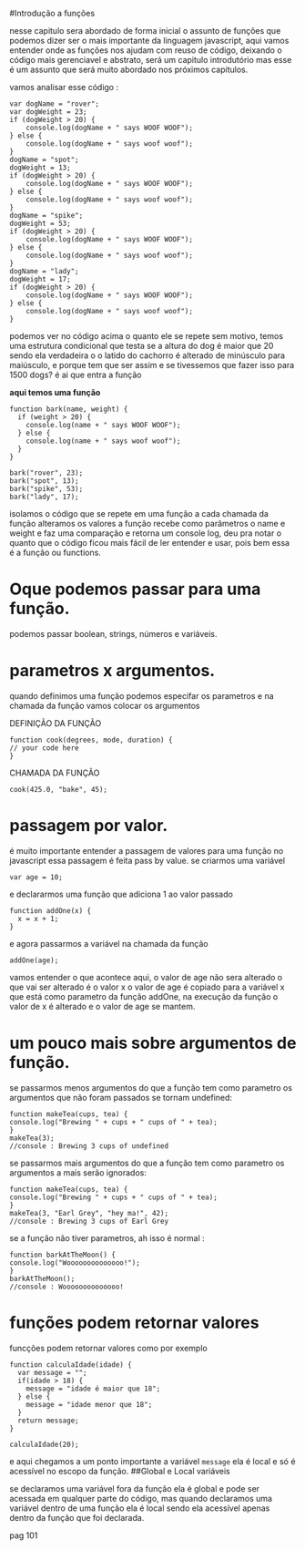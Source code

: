 #Introdução a funções

nesse capitulo sera abordado de forma inicial o assunto de funções que podemos dizer ser o mais importante da linguagem javascript, aqui vamos entender
onde as funções nos ajudam com reuso de código, deixando o código mais gerenciavel e abstrato, será um capitulo introdutório mas esse é um assunto que
será muito abordado nos próximos capitulos.

vamos analisar esse código :

````
var dogName = "rover";
var dogWeight = 23;
if (dogWeight > 20) {
    console.log(dogName + " says WOOF WOOF");
} else {
    console.log(dogName + " says woof woof");
}
dogName = "spot";
dogWeight = 13;
if (dogWeight > 20) {
    console.log(dogName + " says WOOF WOOF");
} else {
    console.log(dogName + " says woof woof");
}
dogName = "spike";
dogWeight = 53;
if (dogWeight > 20) {
    console.log(dogName + " says WOOF WOOF");
} else {
    console.log(dogName + " says woof woof");
}
dogName = "lady";
dogWeight = 17;
if (dogWeight > 20) {
    console.log(dogName + " says WOOF WOOF");
} else {
    console.log(dogName + " says woof woof");
}
````
podemos ver no código acima o quanto ele se repete sem motivo, temos uma estrutura condicional que testa se a altura do dog é maior que 20 sendo ela verdadeira
o o latido do cachorro é alterado de minúsculo para maiúsculo, e porque tem que ser assim e se tivessemos que fazer isso para 1500 dogs? é ai que entra a função

<b>aqui temos uma função</b>
````
function bark(name, weight) {
  if (weight > 20) {
    console.log(name + " says WOOF WOOF");
  } else {
    console.log(name + " says woof woof");
  }
}

bark("rover", 23);
bark("spot", 13);
bark("spike", 53);
bark("lady", 17);
````
isolamos o código que se repete em uma função a cada chamada da função alteramos os valores a função recebe como parâmetros o name e weight e faz uma comparação
e retorna um console log, deu pra notar o quanto que o código ficou mais fácil de ler entender e usar, pois bem essa é a função ou functions.

# Oque podemos passar para uma função.

podemos passar boolean, strings, números e variáveis. 

# parametros x argumentos.

quando definimos uma função podemos especifar os parametros e na chamada da função vamos colocar os argumentos

DEFINIÇÃO DA FUNÇÃO
````
function cook(degrees, mode, duration) {
// your code here
}
````
CHAMADA DA FUNÇÃO
````
cook(425.0, "bake", 45);
````

# passagem por valor.

é muito importante entender a passagem de valores para uma função no javascript essa passagem é feita pass by value.
se criarmos uma variável 
````
var age = 10;
````
e declararmos uma função que adiciona 1 ao valor passado
````
function addOne(x) {
  x = x + 1;
}
````
e agora passarmos a variável na chamada da função 
````
addOne(age);
````
vamos entender o que acontece aqui, o valor de age não sera alterado o que vai ser alterado é o valor x o valor de age é copiado para a variável x
que está como parametro da função addOne, na execução da função o valor de x é alterado e o valor de age se mantem.

# um pouco mais sobre argumentos de função.

se passarmos menos argumentos do que a função tem como parametro os argumentos que não foram passados se tornam undefined:
````
function makeTea(cups, tea) {
console.log("Brewing " + cups + " cups of " + tea);
}
makeTea(3);
//console : Brewing 3 cups of undefined
````

se passarmos mais argumentos do que a função tem como parametro os argumentos a mais serão ignorados:
````
function makeTea(cups, tea) {
console.log("Brewing " + cups + " cups of " + tea);
}
makeTea(3, "Earl Grey", "hey ma!", 42);
//console : Brewing 3 cups of Earl Grey
````

se a função não tiver parametros, ah isso é normal : 
````
function barkAtTheMoon() {
console.log("Woooooooooooooo!");
}
barkAtTheMoon();
//console : Woooooooooooooo!
````

# funções podem retornar valores
funcções podem retornar valores como por exemplo
````
function calculaIdade(idade) {
  var message = "";
  if(idade > 18) {
    message = "idade é maior que 18";
  } else {
    message = "idade menor que 18";
  }
  return message;
}

calculaIdade(20);
````
e aqui chegamos a um ponto importante a variável ````message```` ela é local e só é acessível no escopo da função.
##Global e Local variáveis

se declaramos uma variável fora da função ela é global e pode ser acessada em qualquer parte do código, mas quando declaramos uma variável
dentro de uma função ela é local sendo ela acessível apenas dentro da função que foi declarada.

pag 101